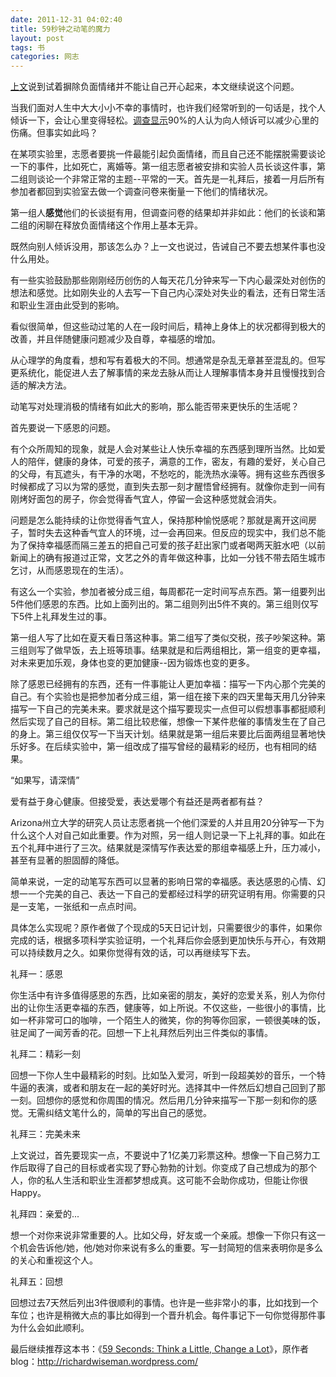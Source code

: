 ```yaml
---
date: 2011-12-31 04:02:40
title: 59秒钟之动笔的魔力
layout: post
tags: 书
categories: 网志
---
```

[上文](http://ztpala.com/2011/12/28/59-seconds/)说到试着摒除负面情绪并不能让自己开心起来，本文继续说这个问题。

当我们面对人生中大大小小不幸的事情时，也许我们经常听到的一句话是，找个人倾诉一下，会让心里变得轻松。<a href="http://www.ecsa.ucl.ac.be/personnel/zech/Gedrad%20&amp;%20Gezondheid_1998.pdf">调查显示</a>90%的人认为向人倾诉可以减少心里的伤痛。但事实如此吗？

在某项实验里，志愿者要挑一件最能引起负面情绪，而且自己还不能摆脱需要谈论一下的事件，比如死亡，离婚等。第一组志愿者被安排和实验人员长谈这件事，第二组则谈论一个非常正常的主题--平常的一天。首先是一礼拜后，接着一月后所有参加者都回到实验室去做一个调查问卷来衡量一下他们的情绪状况。

第一组人<strong>感觉</strong>他们的长谈挺有用，但调查问卷的结果却并非如此：他们的长谈和第二组的闲聊在释放负面情绪这个作用上基本无异。

既然向别人倾诉没用，那该怎么办？上一文也说过，告诫自己不要去想某件事也没什么用处。

有一些实验鼓励那些刚刚经历创伤的人每天花几分钟来写一下内心最深处对创伤的想法和感觉。比如刚失业的人去写一下自己内心深处对失业的看法，还有日常生活和职业生涯由此受到的影响。

看似很简单，但这些动过笔的人在一段时间后，精神上身体上的状况都得到极大的改善，并且伴随健康问题减少及自尊，幸福感的增加。

从心理学的角度看，想和写有着极大的不同。想通常是杂乱无章甚至混乱的。但写更系统化，能促进人去了解事情的来龙去脉从而让人理解事情本身并且慢慢找到合适的解决方法。

动笔写对处理消极的情绪有如此大的影响，那么能否带来更快乐的生活呢？

首先要说一下感恩的问题。

有个众所周知的现象，就是人会对某些让人快乐幸福的东西感到理所当然。比如爱人的陪伴，健康的身体，可爱的孩子，满意的工作，密友，有趣的爱好，关心自己的父母，有瓦遮头，有干净的水喝，不愁吃的，能洗热水澡等。拥有这些东西很多时候都成了习以为常的感觉，直到失去那一刻才醒悟曾经拥有。就像你走到一间有刚烤好面包的房子，你会觉得香气宜人，停留一会这种感觉就会消失。

问题是怎么能持续的让你觉得香气宜人，保持那种愉悦感呢？那就是离开这间房子，暂时失去这种香气宜人的环境，过一会再回来。但反应的现实中，我们总不能为了保持幸福感而隔三差五的把自己可爱的孩子赶出家门或者喝两天脏水吧（以前新闻上的确有报道过正常，文艺之外的青年做这种事，比如一分钱不带去陌生城市乞讨，从而感恩现在的生活）。

有这么一个实验，参加者被分成三组，每周都花一定时间写点东西。第一组要列出5件他们感恩的东西。比如上面列出的。第二组则列出5件不爽的。第三组则仅写下5件上礼拜发生过的事。

第一组人写了比如在夏天看日落这种事。第二组写了类似交税，孩子吵架这种。第三组则写了做早饭，去上班等琐事。结果就是和后两组相比，第一组变的更幸福，对未来更加乐观，身体也变的更加健康--因为锻炼也变的更多。

除了感恩已经拥有的东西，还有一件事能让人更加幸福：描写一下内心那个完美的自己。有个实验也是把参加者分成三组，第一组在接下来的四天里每天用几分钟来描写一下自己的完美未来。要求就是这个描写要现实一点但可以假想事事都挺顺利然后实现了自己的目标。第二组比较悲催，想像一下某件悲催的事情发生在了自己的身上。第三组仅仅写一下当天计划。结果就是第一组后来要比后面两组显著地快乐好多。在后续实验中，第一组改成了描写曾经的最精彩的经历，也有相同的结果。

“如果写，请深情”

爱有益于身心健康。但接受爱，表达爱哪个有益还是两者都有益？

Arizona州立大学的研究人员让志愿者挑一个他们深爱的人并且用20分钟写一下为什么这个人对自己如此重要。作为对照，另一组人则记录一下上礼拜的事。如此在五个礼拜中进行了三次。结果就是深情写作表达爱的那组幸福感上升，压力减小，甚至有显著的胆固醇的降低。

简单来说，一定的动笔写东西可以显著的影响日常的幸福感。表达感恩的心情、幻想一一个完美的自己、表达一下自己的爱都经过科学的研究证明有用。你需要的只是一支笔，一张纸和一点点时间。

具体怎么实现呢？原作者做了个现成的5天日记计划，只需要很少的事件，如果你完成的话，根据多项科学实验证明，一个礼拜后你会感到更加快乐与开心，有效期可以持续数月之久。如果你觉得有效的话，可以再继续写下去。

礼拜一：感恩

你生活中有许多值得感恩的东西，比如亲密的朋友，美好的恋爱关系，别人为你付出的让你生活更幸福的东西，健康等，如上所说。不仅这些，一些很小的事情，比如一杯非常可口的咖啡，一个陌生人的微笑，你的狗等你回家，一顿很美味的饭，驻足闻了一闻芳香的花。回想一下上礼拜然后列出三件类似的事情。

礼拜二：精彩一刻

回想一下你人生中最精彩的时刻。比如坠入爱河，听到一段超美妙的音乐，一个特牛逼的表演，或者和朋友在一起的美好时光。选择其中一件然后幻想自己回到了那一刻。回想你的感觉和你周围的情况。然后用几分钟来描写一下那一刻和你的感觉。无需纠结文笔什么的，简单的写出自己的感觉。

礼拜三：完美未来

上文说过，首先要现实一点，不要说中了1亿美刀彩票这种。想像一下自己努力工作后取得了自己的目标或者实现了野心勃勃的计划。你变成了自己想成为的那个人，你的私人生活和职业生涯都梦想成真。这可能不会助你成功，但能让你很Happy。

礼拜四：亲爱的...

想一个对你来说非常重要的人。比如父母，好友或一个亲戚。想像一下你只有这一个机会告诉他/她，他/她对你来说有多么的重要。写一封简短的信来表明你是多么的关心和重视这个人。

礼拜五：回想

回想过去7天然后列出3件很顺利的事情。也许是一些非常小的事，比如找到一个车位；也许是稍微大点的事比如得到一个晋升机会。每件事记下一句你觉得那件事为什么会如此顺利。

最后继续推荐这本书：《<a href="http://amzn.com/0307273407">59 Seconds: Think a Little, Change a Lot</a>》，原作者blog：<a href="http://richardwiseman.wordpress.com/">http://richardwiseman.wordpress.com/</a>
